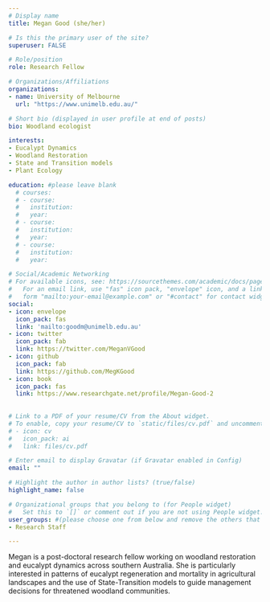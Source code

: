 ```yaml
---
# Display name
title: Megan Good (she/her)

# Is this the primary user of the site?
superuser: FALSE

# Role/position
role: Research Fellow 

# Organizations/Affiliations
organizations:
- name: University of Melbourne
  url: "https://www.unimelb.edu.au/"

# Short bio (displayed in user profile at end of posts)
bio: Woodland ecologist  

interests:
- Eucalypt Dynamics
- Woodland Restoration
- State and Transition models
- Plant Ecology

education: #please leave blank
  # courses:
  # - course:
  #   institution:
  #   year:
  # - course:
  #   institution:
  #   year:
  # - course:
  #   institution:
  #   year:

# Social/Academic Networking
# For available icons, see: https://sourcethemes.com/academic/docs/page-builder/#icons
#   For an email link, use "fas" icon pack, "envelope" icon, and a link in the
#   form "mailto:your-email@example.com" or "#contact" for contact widget.
social:
- icon: envelope
  icon_pack: fas
  link: 'mailto:goodm@unimelb.edu.au'
- icon: twitter
  icon_pack: fab
  link: https://twitter.com/MeganVGood
- icon: github
  icon_pack: fab
  link: https://github.com/MegKGood
- icon: book
  icon_pack: fas
  link: https://www.researchgate.net/profile/Megan-Good-2
    
  
# Link to a PDF of your resume/CV from the About widget.
# To enable, copy your resume/CV to `static/files/cv.pdf` and uncomment the lines below.
# - icon: cv
#   icon_pack: ai
#   link: files/cv.pdf

# Enter email to display Gravatar (if Gravatar enabled in Config)
email: ""

# Highlight the author in author lists? (true/false)
highlight_name: false

# Organizational groups that you belong to (for People widget)
#   Set this to `[]` or comment out if you are not using People widget.
user_groups: #(please choose one from below and remove the others that aren't needed)
- Research Staff

---
```


Megan is a post-doctoral research fellow working on woodland restoration and eucalypt dynamics across southern Australia. She is particularly interested in patterns of eucalypt regeneration and mortality in agricultural landscapes and the use of State-Transition models to guide management decisions for threatened woodland communities.
